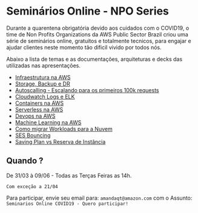 # Seminários Online - NPO Series

Durante a quarentena obrigatória devido aos cuidados com o COVID19, o time de Non Profits Organizations da AWS Public Sector Brazil criou uma série de seminários online, gratuitos e totalmente tecnicos, para engajar e ajudar clientes neste momento tão dificil vivido por todos nós.

Abaixo a lista de temas e as documentações, arquiteturas e decks das utilizadas nas apresentações.

- [Infraestrutura na AWS](https://github.com/mandalvesq/webinars-aws-series-1/tree/master/01-infraestrutura-na-aws)
- [Storage, Backup e DR](https://github.com/mandalvesq/webinars-aws-series-1/tree/master/02-storage-backup-dr)
- [Autoscalling - Escalando para os primeiros 100k requests](https://github.com/mandalvesq/webinars-aws-series-1/tree/master/03-autoscalling-100k-requests)
- [Cloudwatch Logs e ELK](https://github.com/mandalvesq/webinars-aws-series-1/tree/master/04-cloudwatchlogs-elk)
- [Containers na AWS](https://github.com/mandalvesq/seminars-aws-series-1/tree/master/05-containers-na-aws)
- [Serverless na AWS](https://github.com/mandalvesq/seminars-aws-series-1/tree/master/06-serverless-na-aws)
- [Devops na AWS]()
- [Machine Learning na AWS]()
- [Como migrar Workloads para a Nuvem]()
- [SES Bouncing]()
- [Saving Plan vs Reserva de Instância]()

## Quando ?

De 31/03 à 09/06 - Todas as Terças Feiras as 14h. 


```Com exceção a 21/04```

Para participar, envie seu email para: `amandaqt@amazon.com` com o Assunto: `Seminarios Online COVID19 - Quero participar!`


